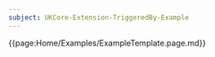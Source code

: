 ```yaml
---
subject: UKCore-Extension-TriggeredBy-Example
---
```

{{page:Home/Examples/ExampleTemplate.page.md}}